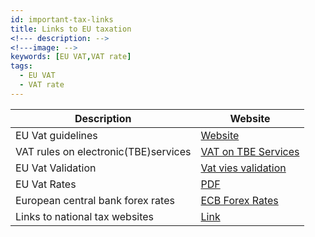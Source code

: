 ```yaml
---
id: important-tax-links
title: Links to EU taxation 
<!--- description: -->
<!---image: -->
keywords: [EU VAT,VAT rate]
tags:
  - EU VAT
  - VAT rate
---
```


|Description|Website|
|--|--|
|EU Vat guidelines|[Website](https://taxation-customs.ec.europa.eu/taxation-1/value-added-tax-vat_en)|
|VAT rules on electronic(TBE)services|[VAT on TBE Services](https://ec.europa.eu/taxation_customs/business/vat/telecommunications-broadcasting-electronic-services/content/explanatory-notes-place-supply-tbe-services_en)|
|EU Vat Validation|[Vat vies validation](https://ec.europa.eu/taxation_customs/vies/)|
|EU Vat Rates| [PDF](https://taxation-customs.ec.europa.eu/system/files/2021-06/vat_rates_en.pdf)|
|European central bank forex rates|[ECB Forex Rates](https://www.ecb.europa.eu/stats/policy_and_exchange_rates/euro_reference_exchange_rates/html/index.en.html)|
|Links to national tax websites|[Link](https://taxation-customs.ec.europa.eu/national-tax-websites_en)|
